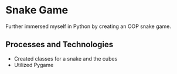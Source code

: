 # Snake Game

Further immersed myself in Python by creating an OOP snake game.

## Processes and Technologies
- Created classes for a snake and the cubes
- Utilized Pygame
